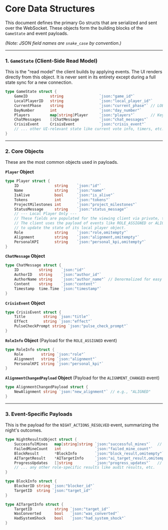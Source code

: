 # Core Data Structures

This document defines the primary Go structs that are serialized and sent over the WebSocket. These objects form the building blocks of the `GameState` and event payloads.

*(Note: JSON field names are `snake_case` by convention.)*

---

### 1. `GameState` (Client-Side Read Model)

This is the "read model" the client builds by applying events. The UI renders directly from this object. It is never sent in its entirety except during a full state sync for a new connection.

```go
type GameState struct {
    GameID          string                `json:"game_id"`
    LocalPlayerID   string                `json:"local_player_id"`
    CurrentPhase    string                `json:"current_phase"` // LOBBY, DAY, NIGHT, etc.
    DayNumber       int                   `json:"day_number"`
    Players         map[string]Player     `json:"players"`       // Keyed by PlayerID
    ChatMessages    []ChatMessage         `json:"chat_messages"`
    CrisisEvent     CrisisEvent           `json:"crisis_event"`
    // ... other UI-relevant state like current vote info, timers, etc.
}
```

---

### 2. Core Objects

These are the most common objects used in payloads.

**`Player` Object**
```go
type Player struct {
    ID                string    `json:"id"`
    Name              string    `json:"name"`
    IsAlive           bool      `json:"is_alive"`
    Tokens            int       `json:"tokens"`
    ProjectMilestones int       `json:"project_milestones"`
    StatusMessage     string    `json:"status_message"`
    // --- Local Player Only ---
    // These fields are populated for the viewing client via private, targeted events.
    // The client uses the payload of events like ROLE_ASSIGNED or ALIGNMENT_CHANGED
    // to update the state of its local player object.
    Role              string    `json:"role,omitempty"`
    Alignment         string    `json:"alignment,omitempty"`
    PersonalKPI       string    `json:"personal_kpi,omitempty"`
}
```

**`ChatMessage` Object**
```go
type ChatMessage struct {
    ID         string    `json:"id"`
    AuthorID   string    `json:"author_id"`
    AuthorName string    `json:"author_name"` // Denormalized for easy display
    Content    string    `json:"content"`
    Timestamp  time.Time `json:"timestamp"`
}
```

**`CrisisEvent` Object**
```go
type CrisisEvent struct {
    Title        string `json:"title"`
    Effect       string `json:"effect"`
    PulseCheckPrompt string `json:"pulse_check_prompt"`
}
```

**`RoleInfo` Object** (Payload for the `ROLE_ASSIGNED` event)
```go
type RoleInfo struct {
    Role        string `json:"role"`
    Alignment   string `json:"alignment"`
    PersonalKPI string `json:"personal_kpi"`
}
```

**`AlignmentChangedPayload` Object** (Payload for the `ALIGNMENT_CHANGED` event)
```go
type AlignmentChangedPayload struct {
    NewAlignment string `json:"new_alignment"` // e.g., "ALIGNED"
}
```

---

### 3. Event-Specific Payloads

This is the payload for the `NIGHT_ACTIONS_RESOLVED` event, summarizing the night's outcomes.

```go
type NightResultsObject struct {
    SuccessfulMines   map[string]string `json:"successful_mines"`   // MinerID -> TargetID
    FailedMineCount   int               `json:"failed_mine_count"`
    BlockResult       *BlockInfo        `json:"block_result,omitempty"` // Info about who was blocked
    AITargetResult    *AITargetInfo     `json:"ai_target_result,omitempty"` // Info about the AI's action
    ProgressUpdates   []string          `json:"progress_updates"`   // List of PlayerIDs who progressed
    // ... any other role-specific results like audit results, etc.
}

type BlockInfo struct {
    BlockerID string `json:"blocker_id"`
    TargetID  string `json:"target_id"`
}

type AITargetInfo struct {
    TargetID          string `json:"target_id"`
    WasConverted      bool   `json:"was_converted"`
    HadSystemShock    bool   `json:"had_system_shock"`
}
```